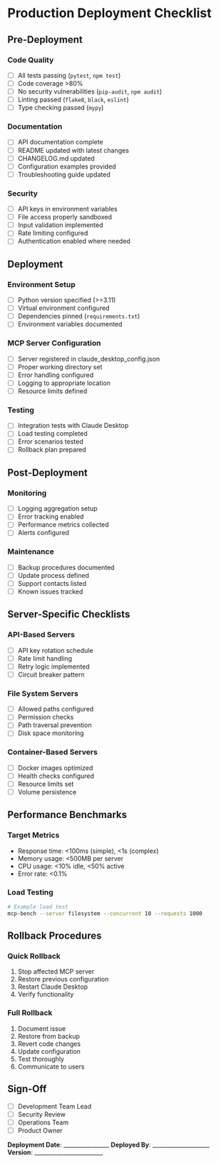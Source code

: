 # Production Deployment Checklist

## Pre-Deployment

### Code Quality
- [ ] All tests passing (`pytest`, `npm test`)
- [ ] Code coverage >80%
- [ ] No security vulnerabilities (`pip-audit`, `npm audit`)
- [ ] Linting passed (`flake8`, `black`, `eslint`)
- [ ] Type checking passed (`mypy`)

### Documentation
- [ ] API documentation complete
- [ ] README updated with latest changes
- [ ] CHANGELOG.md updated
- [ ] Configuration examples provided
- [ ] Troubleshooting guide updated

### Security
- [ ] API keys in environment variables
- [ ] File access properly sandboxed
- [ ] Input validation implemented
- [ ] Rate limiting configured
- [ ] Authentication enabled where needed

## Deployment

### Environment Setup
- [ ] Python version specified (>=3.11)
- [ ] Virtual environment configured
- [ ] Dependencies pinned (`requirements.txt`)
- [ ] Environment variables documented

### MCP Server Configuration
- [ ] Server registered in claude_desktop_config.json
- [ ] Proper working directory set
- [ ] Error handling configured
- [ ] Logging to appropriate location
- [ ] Resource limits defined

### Testing
- [ ] Integration tests with Claude Desktop
- [ ] Load testing completed
- [ ] Error scenarios tested
- [ ] Rollback plan prepared

## Post-Deployment

### Monitoring
- [ ] Logging aggregation setup
- [ ] Error tracking enabled
- [ ] Performance metrics collected
- [ ] Alerts configured

### Maintenance
- [ ] Backup procedures documented
- [ ] Update process defined
- [ ] Support contacts listed
- [ ] Known issues tracked

## Server-Specific Checklists

### API-Based Servers
- [ ] API key rotation schedule
- [ ] Rate limit handling
- [ ] Retry logic implemented
- [ ] Circuit breaker pattern

### File System Servers
- [ ] Allowed paths configured
- [ ] Permission checks
- [ ] Path traversal prevention
- [ ] Disk space monitoring

### Container-Based Servers
- [ ] Docker images optimized
- [ ] Health checks configured
- [ ] Resource limits set
- [ ] Volume persistence

## Performance Benchmarks

### Target Metrics
- Response time: <100ms (simple), <1s (complex)
- Memory usage: <500MB per server
- CPU usage: <10% idle, <50% active
- Error rate: <0.1%

### Load Testing
```bash
# Example load test
mcp-bench --server filesystem --concurrent 10 --requests 1000
```

## Rollback Procedures

### Quick Rollback
1. Stop affected MCP server
2. Restore previous configuration
3. Restart Claude Desktop
4. Verify functionality

### Full Rollback
1. Document issue
2. Restore from backup
3. Revert code changes
4. Update configuration
5. Test thoroughly
6. Communicate to users

## Sign-Off

- [ ] Development Team Lead
- [ ] Security Review
- [ ] Operations Team
- [ ] Product Owner

**Deployment Date**: ________________
**Deployed By**: ____________________
**Version**: ________________________
